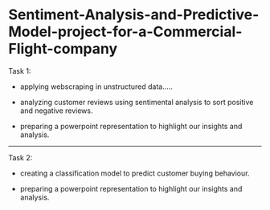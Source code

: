 # Sentiment-Analysis-and-Predictive-Model-project-for-a-Commercial-Flight-company


Task 1:

- applying webscraping in unstructured data.....

- analyzing customer reviews using sentimental analysis to sort positive and negative reviews.

- preparing a powerpoint representation to highlight our insights and analysis.


------------------------------------------------------------------------------------------------------------------------

Task 2:

- creating a classification model to predict customer buying behaviour.

- preparing a powerpoint representation to highlight our insights and analysis.
